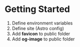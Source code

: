 # Getting Started

1. Define environment variables
2. Define site (Astro config)
3. Add **favicon** to public folder
4. Add **og-image** to public folder
